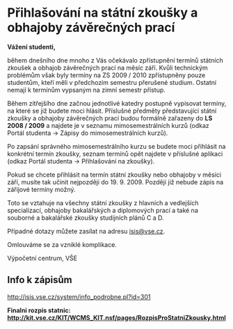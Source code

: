 # Přihlašování na státní zkoušky a obhajoby závěrečných prací #

**Vážení studenti,**

během dnešního dne mnoho z Vás očekávalo zpřístupnění termínů státních zkoušek a obhajob závěrečných prací na měsíc září. Kvůli technickým problémům však byly termíny na ZS 2009 / 2010 zpřístupněny pouze studentům, kteří měli v předchozím semestru přerušené studium. Ostatní nemají k termínům vypsaným na zimní semestr přístup.

Během zítřejšího dne začnou jednotlivé katedry postupně vypisovat termíny, na které se již budete moci hlásit. Příslušné předměty představující státní zkoušky a obhajoby závěrečných prací budou formálně zařazeny do **LS 2008 / 2009** a najdete je v seznamu mimosemestrálních kurzů (odkaz Portál studenta -> Zápisy do mimosemestrálních kurzů).

Po zapsání správného mimosemestrálního kurzu se budete moci přihlásit na konkrétní termín zkoušky, seznam termínů opět najdete v příslušné aplikaci (odkaz Portál studenta -> Přihlašování na zkoušky).

Pokud se chcete přihlásit na termín státní zkoušky nebo obhajoby v měsíci září, musíte tak učinit nejpozději do 19. 9. 2009. Později již nebude zápis na zářijové termíny možný.

Toto se vztahuje na všechny státní zkoušky z hlavních a vedlejších specializací, obhajoby bakalářských a diplomových prací a také na souborné a bakalářské zkoušky studijních plánů C a D.

Případné dotazy můžete zasílat na adresu isis@vse.cz.

Omlouváme se za vzniklé komplikace.

Výpočetní centrum, VŠE

## **Info k zápisům** ##

http://isis.vse.cz/system/info_podrobne.pl?id=301

**Finalni rozpis statnic: http://kit.vse.cz/KIT/WCMS_KIT.nsf/pages/RozpisProStatniZkousky.html**